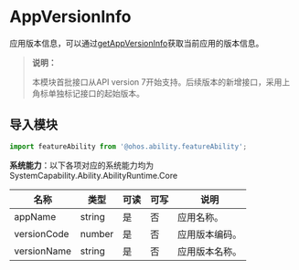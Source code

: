 # AppVersionInfo

应用版本信息，可以通过[getAppVersionInfo](js-apis-inner-app-context.md#contextgetappversioninfo7)获取当前应用的版本信息。

> **说明：**
> 
> 本模块首批接口从API version 7开始支持。后续版本的新增接口，采用上角标单独标记接口的起始版本。

## 导入模块

```ts
import featureAbility from '@ohos.ability.featureAbility';
```

**系统能力**：以下各项对应的系统能力均为SystemCapability.Ability.AbilityRuntime.Core

| 名称        | 类型   | 可读 | 可写 | 说明           |
| ----------- | ------ | ---- | ---- | -------------- |
| appName     | string | 是   | 否   | 应用名称。     |
| versionCode | number | 是   | 否   | 应用版本编码。 |
| versionName | string | 是   | 否   | 应用版本名称。   |


